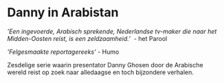 # Danny in Arabistan

*’Een ingevoerde, Arabisch sprekende, Nederlandse tv-maker die naar het Midden-Oosten reist, is een zeldzaamheid.’*  - het Parool

*’Felgesmaakte reportagereeks’* - Humo

Zesdelige serie waarin presentator Danny Ghosen door de Arabische wereld reist op zoek naar alledaagse en toch bijzondere verhalen.
